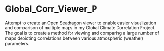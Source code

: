 # Global_Corr_Viewer_P
Attempt to create an Open Seadragon viewer to enable easier visualization and comparison of multiple maps in my Global Climate Correlation Project. The goal is to create a method for viewing and comparing a large number of maps depicting correlations between various atmospheric (weather) parameters.
